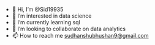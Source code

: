 - 👋 Hi, I’m @Sid19935
- 👀 I’m interested in data science
- 🌱 I’m currently learning sql
- 💞️ I’m looking to collaborate on data analytics 
- 📫 How to reach me sudhanshubhushan9@gmail.com

<!---
Sid19935/Sid19935 is a ✨ special ✨ repository because its `README.md` (this file) appears on your GitHub profile.
You can click the Preview link to take a look at your changes.
--->
